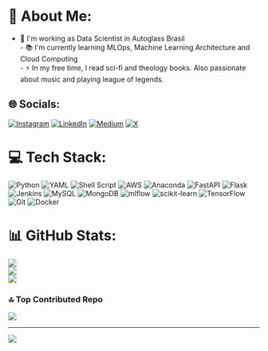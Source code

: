 # 💫 About Me:
- 🔭 I'm working as Data Scientist in Autoglass Brasil<br>- 📚 I'm currently learning MLOps, Machine Learning Architecture and Cloud Computing<br>- ⚡ In my free time, I read sci-fi and theology books. Also passionate about music and playing league of legends.


## 🌐 Socials:
[![Instagram](https://img.shields.io/badge/Instagram-%23E4405F.svg?logo=Instagram&logoColor=white)](https://instagram.com/niggalebe) [![LinkedIn](https://img.shields.io/badge/LinkedIn-%230077B5.svg?logo=linkedin&logoColor=white)](https://linkedin.com/in/calebe-ferreira-albertino-276351199) [![Medium](https://img.shields.io/badge/Medium-12100E?logo=medium&logoColor=white)](https://medium.com/@@calebeferreira) [![X](https://img.shields.io/badge/X-black.svg?logo=X&logoColor=white)](https://x.com/niggalebe) 

# 💻 Tech Stack:
![Python](https://img.shields.io/badge/python-3670A0?style=flat&logo=python&logoColor=ffdd54) ![YAML](https://img.shields.io/badge/yaml-%23ffffff.svg?style=flat&logo=yaml&logoColor=151515) ![Shell Script](https://img.shields.io/badge/shell_script-%23121011.svg?style=flat&logo=gnu-bash&logoColor=white) ![AWS](https://img.shields.io/badge/AWS-%23FF9900.svg?style=flat&logo=amazon-aws&logoColor=white) ![Anaconda](https://img.shields.io/badge/Anaconda-%2344A833.svg?style=flat&logo=anaconda&logoColor=white) ![FastAPI](https://img.shields.io/badge/FastAPI-005571?style=flat&logo=fastapi) ![Flask](https://img.shields.io/badge/flask-%23000.svg?style=flat&logo=flask&logoColor=white) ![Jenkins](https://img.shields.io/badge/jenkins-%232C5263.svg?style=flat&logo=jenkins&logoColor=white) ![MySQL](https://img.shields.io/badge/mysql-4479A1.svg?style=flat&logo=mysql&logoColor=white) ![MongoDB](https://img.shields.io/badge/MongoDB-%234ea94b.svg?style=flat&logo=mongodb&logoColor=white) ![mlflow](https://img.shields.io/badge/mlflow-%23d9ead3.svg?style=flat&logo=numpy&logoColor=blue) ![scikit-learn](https://img.shields.io/badge/scikit--learn-%23F7931E.svg?style=flat&logo=scikit-learn&logoColor=white) ![TensorFlow](https://img.shields.io/badge/TensorFlow-%23FF6F00.svg?style=flat&logo=TensorFlow&logoColor=white) ![Git](https://img.shields.io/badge/git-%23F05033.svg?style=flat&logo=git&logoColor=white) ![Docker](https://img.shields.io/badge/docker-%230db7ed.svg?style=flat&logo=docker&logoColor=white)
# 📊 GitHub Stats:
![](https://github-readme-stats.vercel.app/api?username=Thrakrien&theme=dark&hide_border=false&include_all_commits=true&count_private=true)<br/>
![](https://github-readme-streak-stats.herokuapp.com/?user=Thrakrien&theme=dark&hide_border=false)<br/>
![](https://github-readme-stats.vercel.app/api/top-langs/?username=Thrakrien&theme=dark&hide_border=false&include_all_commits=true&count_private=true&layout=compact)

### 🔝 Top Contributed Repo
![](https://github-contributor-stats.vercel.app/api?username=Thrakrien&limit=5&theme=dark&combine_all_yearly_contributions=true)

---
[![](https://visitcount.itsvg.in/api?id=Thrakrien&icon=0&color=0)](https://visitcount.itsvg.in)

